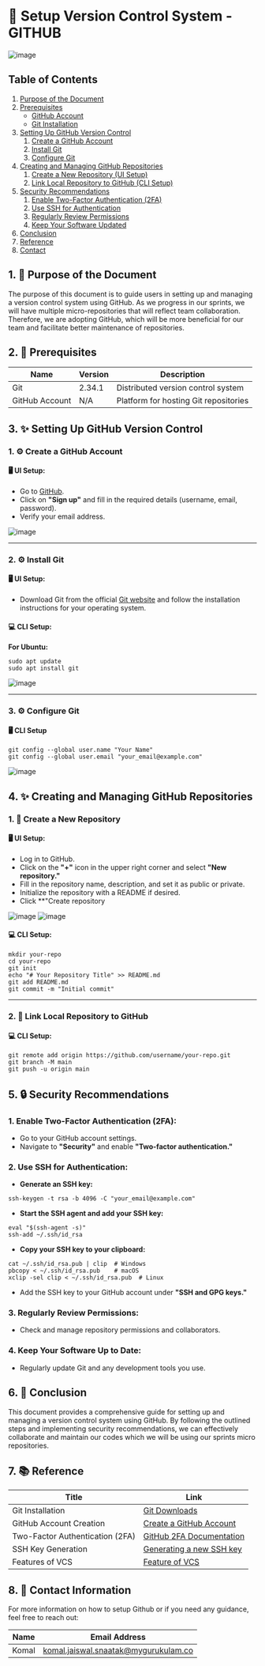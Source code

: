 # 🚀 Setup Version Control System - GITHUB

![image](https://github.com/user-attachments/assets/3a170719-a472-4a0c-8a38-1906e6bc461e)

## Table of Contents

1. [Purpose of the Document](#1-purpose-of-the-document)
2. [Prerequisites](#2-prerequisites)
   - [GitHub Account](#github-account)
   - [Git Installation](#git-installation)
3. [Setting Up GitHub Version Control](#3-setting-up-github-version-control)
   1. [Create a GitHub Account](#create-a-github-account)
   2. [Install Git](#install-git)
   3. [Configure Git](#configure-git)
4. [Creating and Managing GitHub Repositories](#4-creating-and-managing-github-repositories)
   1. [Create a New Repository (UI Setup)](#create-a-new-repository-ui-setup)
   2. [Link Local Repository to GitHub (CLI Setup)](#link-local-repository-to-github-cli-setup)
5. [Security Recommendations](#5-security-recommendations)
   1. [Enable Two-Factor Authentication (2FA)](#enable-two-factor-authentication-2fa)
   2. [Use SSH for Authentication](#use-ssh-for-authentication)
   3. [Regularly Review Permissions](#regularly-review-permissions)
   4. [Keep Your Software Updated](#keep-your-software-updated)
6. [Conclusion](#6-conclusion)
7. [Reference](#7-reference)
8. [Contact](#8-contact)

## 1. 🎯 Purpose of the Document

The purpose of this document is to guide users in setting up and managing a version control system using GitHub. As we progress in our sprints, we will have multiple micro-repositories that will reflect team collaboration. Therefore, we are adopting GitHub, which will be more beneficial for our team and facilitate better maintenance of repositories.

## 2. 🔧 Prerequisites


| Name  | Version | Description                                 |
|-------|---------|---------------------------------------------|
| Git   | 2.34.1    | Distributed version control system          |
| GitHub Account | N/A     | Platform for hosting Git repositories |

## 3. ✨ Setting Up GitHub Version Control

### 1. ⚙️ Create a GitHub Account

#### 🖥️ UI Setup:
- Go to [GitHub](https://github.com).
- Click on **"Sign up"** and fill in the required details (username, email, password).
- Verify your email address.

![image](https://github.com/user-attachments/assets/7a3b793f-1f6f-43e6-8a69-be7e3f19aeb7)

---

### 2. ⚙️ Install Git

#### 🖥️ UI Setup:
- Download Git from the official [Git website](https://git-scm.com/downloads) and follow the installation instructions for your operating system.

#### 💻 CLI Setup:

**For Ubuntu:**
```
sudo apt update
sudo apt install git
```
![image](https://github.com/user-attachments/assets/5a38bf54-d5e8-4af9-bc70-e631207b6cf7)

---

### 3. ⚙️ Configure Git 

#### 🖥️ CLI Setup 
```
git config --global user.name "Your Name"
git config --global user.email "your_email@example.com"
```
![image](https://github.com/user-attachments/assets/4bf6af48-9fed-40e4-ac04-7ae5b0ca4751)

## 4. ✨ Creating and Managing GitHub Repositories

### 1. 📁 Create a New Repository

#### 🖥️ UI Setup:
- Log in to GitHub.
- Click on the **"+"** icon in the upper right corner and select **"New repository."**
- Fill in the repository name, description, and set it as public or private.
- Initialize the repository with a README if desired.
- Click **"Create repository

![image](https://github.com/user-attachments/assets/0742de68-9ce9-4e08-9367-90215b5fbfc0)
![image](https://github.com/user-attachments/assets/ddc53494-496c-43dc-b6c4-292075d686ba)


#### 💻 CLI Setup:

```
mkdir your-repo
cd your-repo
git init
echo "# Your Repository Title" >> README.md
git add README.md
git commit -m "Initial commit"
```
---


### 2. 🔗 Link Local Repository to GitHub

#### 💻 CLI Setup:

```
git remote add origin https://github.com/username/your-repo.git
git branch -M main
git push -u origin main
```

## 5. 🔒 Security Recommendations

### 1. Enable Two-Factor Authentication (2FA):

- Go to your GitHub account settings.
- Navigate to **"Security"** and enable **"Two-factor authentication."**

### 2. Use SSH for Authentication:

- **Generate an SSH key:**
```
ssh-keygen -t rsa -b 4096 -C "your_email@example.com"
```
- **Start the SSH agent and add your SSH key:**

```
eval "$(ssh-agent -s)"
ssh-add ~/.ssh/id_rsa
```
- **Copy your SSH key to your clipboard:**

```
cat ~/.ssh/id_rsa.pub | clip  # Windows
pbcopy < ~/.ssh/id_rsa.pub    # macOS
xclip -sel clip < ~/.ssh/id_rsa.pub  # Linux
```
- Add the SSH key to your GitHub account under **"SSH and GPG keys."**

### 3. Regularly Review Permissions:

- Check and manage repository permissions and collaborators.

### 4.  Keep Your Software Up to Date:

- Regularly update Git and any development tools you use.

## 6. 🏁 Conclusion
This document provides a comprehensive guide for setting up and managing a version control system using GitHub. By following the outlined steps and implementing security recommendations, we can effectively collaborate and maintain our codes which we will be using our sprints micro repositories.

## 7. 📚 Reference

| Title                                 | Link                                                                                           |
|---------------------------------------|------------------------------------------------------------------------------------------------|
| Git Installation                      | [Git Downloads](https://git-scm.com/downloads)                                              |
| GitHub Account Creation               | [Create a GitHub Account](https://github.com/join)                                          |
| Two-Factor Authentication (2FA)      | [GitHub 2FA Documentation](https://docs.github.com/en/authentication/securing-your-account-with-two-factor-authentication) |
| SSH Key Generation                    | [Generating a new SSH key](https://docs.github.com/en/authentication/connecting-to-github-with-ssh/generating-a-new-ssh-key) |
| Features of VCS                       | [Feature of VCS](https://github.com/mygurukulam-p10/Documention/blob/main/VCS%20Design%20%2B%20POC/Features%20of%20VCS/POC%20to%20setup%20recommeded%20VCS%20as%20per%20conclusion%20doc/README.md) |

## 8. 📧 Contact Information

For more information on how to setup Github or if you need any guidance, feel free to reach out:

| Name  | Email Address                                  |
|-------|------------------------------------------------|
| Komal | komal.jaiswal.snaatak@mygurukulam.co           |
